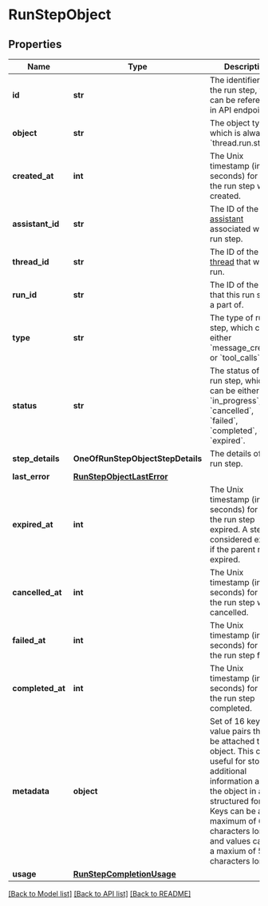 # RunStepObject

## Properties
Name | Type | Description | Notes
------------ | ------------- | ------------- | -------------
**id** | **str** | The identifier of the run step, which can be referenced in API endpoints. | 
**object** | **str** | The object type, which is always &#x60;thread.run.step&#x60;. | 
**created_at** | **int** | The Unix timestamp (in seconds) for when the run step was created. | 
**assistant_id** | **str** | The ID of the [assistant](/docs/api-reference/assistants) associated with the run step. | 
**thread_id** | **str** | The ID of the [thread](/docs/api-reference/threads) that was run. | 
**run_id** | **str** | The ID of the [run](/docs/api-reference/runs) that this run step is a part of. | 
**type** | **str** | The type of run step, which can be either &#x60;message_creation&#x60; or &#x60;tool_calls&#x60;. | 
**status** | **str** | The status of the run step, which can be either &#x60;in_progress&#x60;, &#x60;cancelled&#x60;, &#x60;failed&#x60;, &#x60;completed&#x60;, or &#x60;expired&#x60;. | 
**step_details** | **OneOfRunStepObjectStepDetails** | The details of the run step. | 
**last_error** | [**RunStepObjectLastError**](RunStepObjectLastError.md) |  | 
**expired_at** | **int** | The Unix timestamp (in seconds) for when the run step expired. A step is considered expired if the parent run is expired. | 
**cancelled_at** | **int** | The Unix timestamp (in seconds) for when the run step was cancelled. | 
**failed_at** | **int** | The Unix timestamp (in seconds) for when the run step failed. | 
**completed_at** | **int** | The Unix timestamp (in seconds) for when the run step completed. | 
**metadata** | **object** | Set of 16 key-value pairs that can be attached to an object. This can be useful for storing additional information about the object in a structured format. Keys can be a maximum of 64 characters long and values can be a maxium of 512 characters long.  | 
**usage** | [**RunStepCompletionUsage**](RunStepCompletionUsage.md) |  | 

[[Back to Model list]](../README.md#documentation-for-models) [[Back to API list]](../README.md#documentation-for-api-endpoints) [[Back to README]](../README.md)

